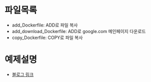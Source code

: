 # 파일목록
* add_Dockerfile: ADD로 파일 복사
* add_download_Dockerfile: ADD로 google.com 메인페이지 다운로드
* copy_Dockerfile: COPY로 파일 복사

# 예제설명
* [블로그 링크](https://malwareanalysis.tistory.com/233)
